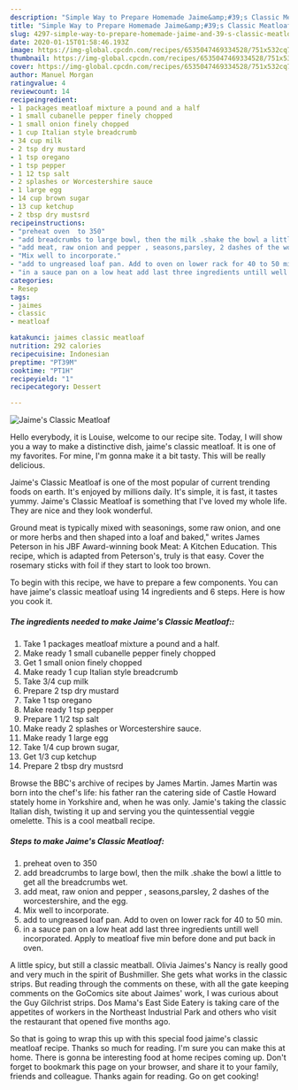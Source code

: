 ```yaml
---
description: "Simple Way to Prepare Homemade Jaime&amp;#39;s Classic Meatloaf"
title: "Simple Way to Prepare Homemade Jaime&amp;#39;s Classic Meatloaf"
slug: 4297-simple-way-to-prepare-homemade-jaime-and-39-s-classic-meatloaf
date: 2020-01-15T01:58:46.193Z
image: https://img-global.cpcdn.com/recipes/6535047469334528/751x532cq70/jaimes-classic-meatloaf-recipe-main-photo.jpg
thumbnail: https://img-global.cpcdn.com/recipes/6535047469334528/751x532cq70/jaimes-classic-meatloaf-recipe-main-photo.jpg
cover: https://img-global.cpcdn.com/recipes/6535047469334528/751x532cq70/jaimes-classic-meatloaf-recipe-main-photo.jpg
author: Manuel Morgan
ratingvalue: 4
reviewcount: 14
recipeingredient:
- 1 packages meatloaf mixture a pound and a half
- 1 small cubanelle pepper finely chopped
- 1 small onion finely chopped
- 1 cup Italian style breadcrumb
- 34 cup milk
- 2 tsp dry mustard
- 1 tsp oregano
- 1 tsp pepper
- 1 12 tsp salt
- 2 splashes or Worcestershire sauce
- 1 large egg
- 14 cup brown sugar
- 13 cup ketchup
- 2 tbsp dry mustsrd
recipeinstructions:
- "preheat oven  to 350"
- "add breadcrumbs to large bowl, then the milk .shake the bowl a little to get all the breadcrumbs wet."
- "add meat, raw onion and pepper , seasons,parsley, 2 dashes of the worcestershire, and the egg."
- "Mix well to incorporate."
- "add to ungreased loaf pan. Add to oven on lower rack for 40 to 50 min."
- "in a sauce pan on a low heat add last three ingredients untill well incorporated.  Apply to meatloaf five min before done and put back in oven."
categories:
- Resep
tags:
- jaimes
- classic
- meatloaf

katakunci: jaimes classic meatloaf
nutrition: 292 calories
recipecuisine: Indonesian
preptime: "PT39M"
cooktime: "PT1H"
recipeyield: "1"
recipecategory: Dessert

---
```



![Jaime&#39;s Classic Meatloaf](https://img-global.cpcdn.com/recipes/6535047469334528/751x532cq70/jaimes-classic-meatloaf-recipe-main-photo.jpg)

Hello everybody, it is Louise, welcome to our recipe site. Today, I will show you a way to make a distinctive dish, jaime&#39;s classic meatloaf. It is one of my favorites. For mine, I'm gonna make it a bit tasty. This will be really delicious.

Jaime&#39;s Classic Meatloaf is one of the most popular of current trending foods on earth. It's enjoyed by millions daily. It's simple, it is fast, it tastes yummy. Jaime&#39;s Classic Meatloaf is something that I've loved my whole life. They are nice and they look wonderful.

Ground meat is typically mixed with seasonings, some raw onion, and one or more herbs and then shaped into a loaf and baked,&#34; writes James Peterson in his JBF Award-winning book Meat: A Kitchen Education. This recipe, which is adapted from Peterson&#39;s, truly is that easy. Cover the rosemary sticks with foil if they start to look too brown.


To begin with this recipe, we have to prepare a few components. You can have jaime&#39;s classic meatloaf using 14 ingredients and 6 steps. Here is how you cook it.

##### The ingredients needed to make Jaime&#39;s Classic Meatloaf::

1. Take 1 packages meatloaf mixture a pound and a half.
1. Make ready 1 small cubanelle pepper finely chopped
1. Get 1 small onion finely chopped
1. Make ready 1 cup Italian style breadcrumb
1. Take 3/4 cup milk
1. Prepare 2 tsp dry mustard
1. Take 1 tsp oregano
1. Make ready 1 tsp pepper
1. Prepare 1 1/2 tsp salt
1. Make ready 2 splashes or Worcestershire sauce.
1. Make ready 1 large egg
1. Take 1/4 cup brown sugar,
1. Get 1/3 cup ketchup
1. Prepare 2 tbsp dry mustsrd


Browse the BBC&#39;s archive of recipes by James Martin. James Martin was born into the chef&#39;s life: his father ran the catering side of Castle Howard stately home in Yorkshire and, when he was only. Jamie&#39;s taking the classic Italian dish, twisting it up and serving you the quintessential veggie omelette. This is a cool meatball recipe. 

##### Steps to make Jaime&#39;s Classic Meatloaf:

1. preheat oven  to 350
1. add breadcrumbs to large bowl, then the milk .shake the bowl a little to get all the breadcrumbs wet.
1. add meat, raw onion and pepper , seasons,parsley, 2 dashes of the worcestershire, and the egg.
1. Mix well to incorporate.
1. add to ungreased loaf pan. Add to oven on lower rack for 40 to 50 min.
1. in a sauce pan on a low heat add last three ingredients untill well incorporated.  Apply to meatloaf five min before done and put back in oven.


A little spicy, but still a classic meatball. Olivia Jaimes&#39;s Nancy is really good and very much in the spirit of Bushmiller. She gets what works in the classic strips. But reading through the comments on these, with all the gate keeping comments on the GoComics site about Jaimes&#39; work, I was curious about the Guy Gilchrist strips. Dos Mama&#39;s East Side Eatery is taking care of the appetites of workers in the Northeast Industrial Park and others who visit the restaurant that opened five months ago. 

So that is going to wrap this up with this special food jaime&#39;s classic meatloaf recipe. Thanks so much for reading. I'm sure you can make this at home. There is gonna be interesting food at home recipes coming up. Don't forget to bookmark this page on your browser, and share it to your family, friends and colleague. Thanks again for reading. Go on get cooking!
